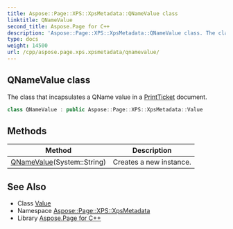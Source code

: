 ```yaml
---
title: Aspose::Page::XPS::XpsMetadata::QNameValue class
linktitle: QNameValue
second_title: Aspose.Page for C++
description: 'Aspose::Page::XPS::XpsMetadata::QNameValue class. The class that incapsulates a QName value in a PrintTicket document in C++.'
type: docs
weight: 14500
url: /cpp/aspose.page.xps.xpsmetadata/qnamevalue/
---
```

## QNameValue class


The class that incapsulates a QName value in a [PrintTicket](../printticket/) document.

```cpp
class QNameValue : public Aspose::Page::XPS::XpsMetadata::Value
```

## Methods

| Method | Description |
| --- | --- |
| [QNameValue](./qnamevalue/)(System::String) | Creates a new instance. |
## See Also

* Class [Value](../value/)
* Namespace [Aspose::Page::XPS::XpsMetadata](../)
* Library [Aspose.Page for C++](../../)
